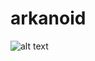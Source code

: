 # arkanoid

![alt text](http://i.piccy.info/i9/9137907c91220286fad04ba0a0a65ad4/1534276085/60459/1263602/screen.jpg)